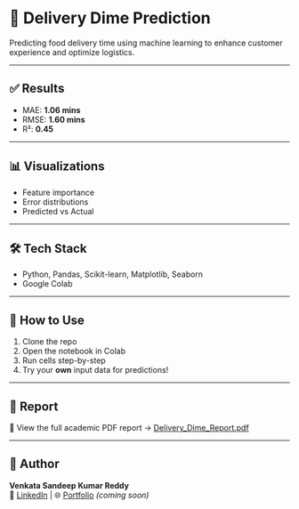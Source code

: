 # 🚚 Delivery Dime Prediction

Predicting food delivery time using machine learning to enhance customer experience and optimize logistics.

---

## ✅ Results
- MAE: **1.06 mins**
- RMSE: **1.60 mins**
- R²: **0.45**

---

## 📊 Visualizations
- Feature importance
- Error distributions
- Predicted vs Actual

---

## 🛠️ Tech Stack
- Python, Pandas, Scikit-learn, Matplotlib, Seaborn
- Google Colab

---

## 🚀 How to Use
1. Clone the repo  
2. Open the notebook in Colab  
3. Run cells step-by-step  
4. Try your **own** input data for predictions!

---

## 📄 Report
📘 View the full academic PDF report → [Delivery_Dime_Report.pdf](https://github.com/sandy-1329/Delivery-Dime-Prediction/blob/main/Delivery_Dime_Report.pdf)

---

## 👤 Author

**Venkata Sandeep Kumar Reddy**  
🔗 [LinkedIn](https://www.linkedin.com/in/venkatasandeep/) | 🌐 [Portfolio](#) *(coming soon)*
